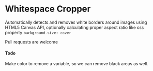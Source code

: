 # Whitespace Cropper

Automatically detects and removes white borders around images using HTML5 Canvas API, optionally calculating proper aspect ratio like css property ```background-size: cover```

Pull requests are welcome

#### Todo
Make color to remove a variable, so we can remove black areas as well.
